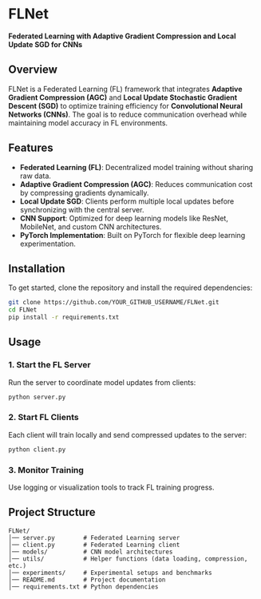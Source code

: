 # FLNet

**Federated Learning with Adaptive Gradient Compression and Local Update SGD for CNNs**

## Overview
FLNet is a Federated Learning (FL) framework that integrates **Adaptive Gradient Compression (AGC)** and **Local Update Stochastic Gradient Descent (SGD)** to optimize training efficiency for **Convolutional Neural Networks (CNNs)**. The goal is to reduce communication overhead while maintaining model accuracy in FL environments.

## Features
- **Federated Learning (FL)**: Decentralized model training without sharing raw data.
- **Adaptive Gradient Compression (AGC)**: Reduces communication cost by compressing gradients dynamically.
- **Local Update SGD**: Clients perform multiple local updates before synchronizing with the central server.
- **CNN Support**: Optimized for deep learning models like ResNet, MobileNet, and custom CNN architectures.
- **PyTorch Implementation**: Built on PyTorch for flexible deep learning experimentation.

## Installation
To get started, clone the repository and install the required dependencies:

```bash
git clone https://github.com/YOUR_GITHUB_USERNAME/FLNet.git
cd FLNet
pip install -r requirements.txt
```

## Usage
### 1. Start the FL Server
Run the server to coordinate model updates from clients:
```bash
python server.py
```

### 2. Start FL Clients
Each client will train locally and send compressed updates to the server:
```bash
python client.py
```

### 3. Monitor Training
Use logging or visualization tools to track FL training progress.

## Project Structure
```
FLNet/
│── server.py        # Federated Learning server
│── client.py        # Federated Learning client
│── models/          # CNN model architectures
│── utils/           # Helper functions (data loading, compression, etc.)
│── experiments/     # Experimental setups and benchmarks
│── README.md        # Project documentation
│── requirements.txt # Python dependencies
```
